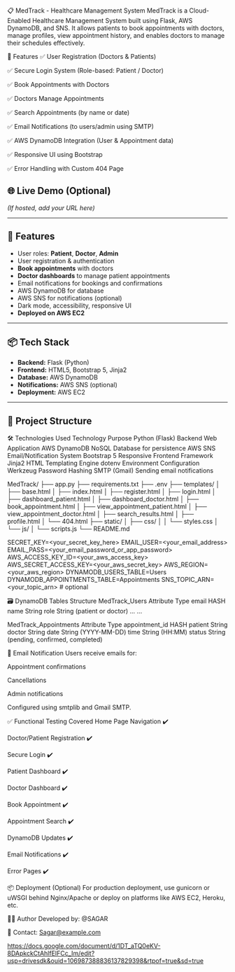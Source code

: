 📋 MedTrack - Healthcare Management System
MedTrack is a Cloud-Enabled Healthcare Management System built using Flask, AWS DynamoDB, and SNS. It allows patients to book appointments with doctors, manage profiles, view appointment history, and enables doctors to manage their schedules effectively.


📌 Features
✅ User Registration (Doctors & Patients)

✅ Secure Login System (Role-based: Patient / Doctor)

✅ Book Appointments with Doctors

✅ Doctors Manage Appointments

✅ Search Appointments (by name or date)

✅ Email Notifications (to users/admin using SMTP)

✅ AWS DynamoDB Integration (User & Appointment data)

✅ Responsive UI using Bootstrap

✅ Error Handling with Custom 404 Page

## 🌐 Live Demo (Optional)
*(If hosted, add your URL here)*

---

## 🚀 Features

- User roles: **Patient**, **Doctor**, **Admin**
- User registration & authentication
- **Book appointments** with doctors
- **Doctor dashboards** to manage patient appointments
- Email notifications for bookings and confirmations
- AWS DynamoDB for database
- AWS SNS for notifications (optional)
- Dark mode, accessibility, responsive UI
- **Deployed on AWS EC2**

---

## 📦 Tech Stack

- **Backend:** Flask (Python)
- **Frontend:** HTML5, Bootstrap 5, Jinja2
- **Database:** AWS DynamoDB
- **Notifications:** AWS SNS (optional)
- **Deployment:** AWS EC2

---

## 📁 Project Structure

🛠️ Technologies Used
Technology	Purpose
Python (Flask)	Backend Web Application
AWS DynamoDB	NoSQL Database for persistence
AWS SNS	Email/Notification System
Bootstrap 5	Responsive Frontend Framework
Jinja2	HTML Templating Engine
dotenv	Environment Configuration
Werkzeug	Password Hashing
SMTP (Gmail)	Sending email notifications

MedTrack/
├── app.py
├── requirements.txt
├── .env
├── templates/
│   ├── base.html
│   ├── index.html
│   ├── register.html
│   ├── login.html
│   ├── dashboard_patient.html
│   ├── dashboard_doctor.html
│   ├── book_appointment.html
│   ├── view_appointment_patient.html
│   ├── view_appointment_doctor.html
│   ├── search_results.html
│   ├── profile.html
│   └── 404.html
├── static/
│   ├── css/
│   │   └── styles.css
│   └── js/
│       └── scripts.js
└── README.md


SECRET_KEY=<your_secret_key_here>
EMAIL_USER=<your_email_address>
EMAIL_PASS=<your_email_password_or_app_password>
AWS_ACCESS_KEY_ID=<your_aws_access_key>
AWS_SECRET_ACCESS_KEY=<your_aws_secret_key>
AWS_REGION=<your_aws_region>
DYNAMODB_USERS_TABLE=Users
DYNAMODB_APPOINTMENTS_TABLE=Appointments
SNS_TOPIC_ARN=<your_topic_arn>  # optional


🗃️ DynamoDB Tables Structure
MedTrack_Users
Attribute	Type
email	HASH
name	String
role	String (patient or doctor)
...	...

MedTrack_Appointments
Attribute	Type
appointment_id	HASH
patient	String
doctor	String
date	String (YYYY-MM-DD)
time	String (HH:MM)
status	String (pending, confirmed, completed)

📧 Email Notification
Users receive emails for:

Appointment confirmations

Cancellations

Admin notifications

Configured using smtplib and Gmail SMTP.

✅ Functional Testing Covered
Home Page Navigation ✔️

Doctor/Patient Registration ✔️

Secure Login ✔️

Patient Dashboard ✔️

Doctor Dashboard ✔️

Book Appointment ✔️

Appointment Search ✔️

DynamoDB Updates ✔️

Email Notifications ✔️

Error Pages ✔️

📦 Deployment (Optional)
For production deployment, use gunicorn or uWSGI behind Nginx/Apache or deploy on platforms like AWS EC2, Heroku, etc.

👨‍💻 Author
Developed by: @SAGAR

📧 Contact: Sagar@example.com



https://docs.google.com/document/d/1DT_aTQ0eKV-8DApkckCtAhlfEIFCc_Im/edit?usp=drivesdk&ouid=106987388836137829398&rtpof=true&sd=true
